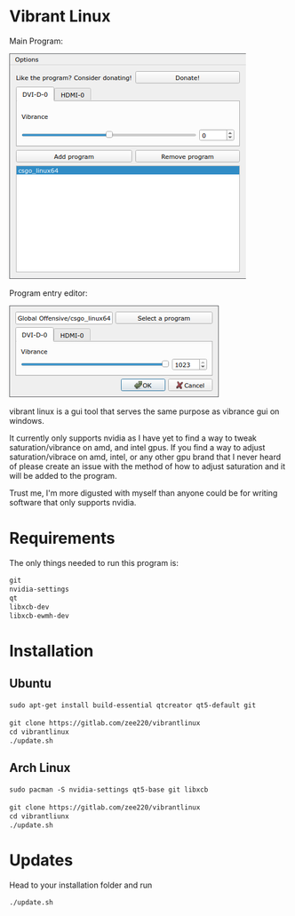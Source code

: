 # Vibrant Linux

Main Program:

![Main program](assets/program.png)

Program entry editor:

![Program vibrance editor](assets/entryeditor.png)

vibrant linux is a gui tool that serves the same purpose as vibrance gui on windows.

It currently only supports nvidia as I have yet to find a way to tweak saturation/vibrance on amd, and intel gpus. If you find a way to adjust saturation/vibrace on amd, intel, or any other gpu brand that I never heard of please create an issue with the method of how to adjust saturation and it will be added to the program.

Trust me, I'm more digusted with myself than anyone could be for writing software that only supports nvidia.

# Requirements

The only things needed to run this program is:

```
git
nvidia-settings
qt
libxcb-dev
libxcb-ewmh-dev
```

# Installation

## Ubuntu

```
sudo apt-get install build-essential qtcreator qt5-default git

git clone https://gitlab.com/zee220/vibrantlinux
cd vibrantlinux
./update.sh
```

## Arch Linux

```
sudo pacman -S nvidia-settings qt5-base git libxcb 

git clone https://gitlab.com/zee220/vibrantlinux
cd vibrantliunx
./update.sh
```

# Updates

Head to your installation folder and run
```
./update.sh
```

